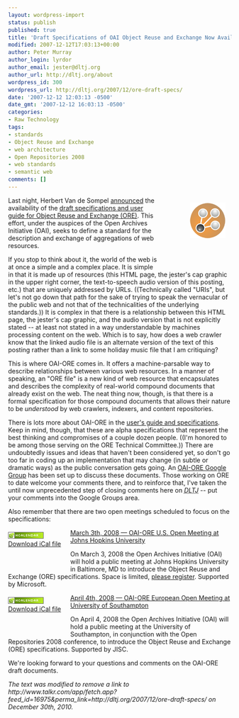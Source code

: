 ```yaml
---
layout: wordpress-import
status: publish
published: true
title: 'Draft Specifications of OAI Object Reuse and Exchange Now Available'
modified: 2007-12-12T17:03:13+00:00
author: Peter Murray
author_login: lyrdor
author_email: jester@dltj.org
author_url: http://dltj.org/about
wordpress_id: 300
wordpress_url: http://dltj.org/2007/12/ore-draft-specs/
date: '2007-12-12 12:03:13 -0500'
date_gmt: '2007-12-12 16:03:13 -0500'
categories:
- Raw Technology
tags:
- standards
- Object Reuse and Exchange
- web architecture
- Open Repositories 2008
- web standards
- semantic web
comments: []
---
```

<p><img alt="ORE logo" src="/wp-content/uploads/2007/12/ore_logo_e_80.png" width="80" height="80" style="float: right; padding: 1em 1em 5em 5em;" />Last night, Herbert Van de Sompel <a href="http://www.openarchives.org/pipermail/oai-implementers/2007-December/001788.html" title="&#039release of alpha OAI-ORE documents&#039; posting to OAI-implementers mailing list">announced</a> the availability of the <a href="http://openarchives.org/ore/toc" title="OAI-ORE Table of Contents to Specifications and User Guide">draft specifications and user guide for Object Reuse and Exchange (ORE)</a>.  This effort, under the auspices of the Open Archives Initiative (OAI), seeks to define a standard for the description and exchange of aggregations of web resources.      </p>
<p>If you stop to think about it, the world of the web is at once a simple and a complex place.  It is simple in that it is made up of resources (this HTML page, the jester's cap graphic in the upper right corner, the <span class="removed_link" title="http://www.talkr.com/app/fetch.app?feed_id=16975&amp;perma_link=http://dltj.org/2007/12/ore-draft-specs/">text-to-speech audio version of this posting</span>, etc.) that are uniquely addressed by URLs. ((Technically called "URIs", but let's not go down that path for the sake of trying to speak the vernacular of the public web and not that of the technicalities of the underlying standards.))  It is complex in that there is a relationship between this HTML page, the jester's cap graphic, and the audio version that is not explicitly stated -- at least not stated in a way understandable by machines processing content on the web.  Which is to say, how does a web crawler know that the linked audio file is an alternate version of the text of this posting rather than a link to some holiday music file that I am critiquing?  </p>
<p>This is where OAI-ORE comes in.  It offers a machine-parsable way to describe relationships between various web resources.  In a manner of speaking, an "ORE file" is a new kind of web resource that encapsulates and describes the complexity of real-world compound documents that already exist on the web.  The neat thing now, though, is that there is a formal specification for those compound documents that allows their nature to be <em>understood</em> by web crawlers, indexers, and content repositories.</p>
<p>There is lots more about OAI-ORE in the <a href="http://openarchives.org/ore/toc" title="OAI-ORE Table of Contents to Specifications and User Guide">user's guide and specifications</a>.  Keep in mind, though, that these are alpha specifications that represent the best thinking and compromises of a couple dozen people.  ((I'm honored to be among those serving on the ORE Technical Committee.))  There are undoubtedly issues and ideas that haven't been considered yet, so don't go too far in coding up an implementation that may change (in subtle or dramatic ways) as the public conversation gets going.  An <a href="http://groups.google.com/group/oai-ore" title="OAI-ORE Google Group">OAI-ORE Google Group</a> has been set up to discuss these documents.  Those working on ORE to date welcome your comments there, and to reinforce that, I've taken the until now unprecedented step of closing comments here on <acronym title="Disruptive Library Technology Jester"><i>DLTJ</i></acronym> -- put your comments into the Google Groups area.</p>
<p>Also remember that there are two open meetings scheduled to focus on the specifications:</p>
<div class="vevent" id="hcalendar-OAI-ORE-Open-Meeting-usa">
<div style="float:left; padding: 0.5em 1.5em 3em 0"><a href="http://suda.co.uk/projects/microformats/hcalendar/get-cal.php?uri=http://dltj.org/2007/12/ore-draft-specs"><img src="/wp-content/uploads/2007/12/microformat_hcalendar.png" alt="hCalendar Encoded Microformat" width="80" height="15" /><br />Download iCal file</a></div>
<p><a class="url" href="http://www.openarchives.org/ore/documents/ore-hopkins-press-release.pdf" title="Press Release for ORE Open Meeting"><abbr class="dtstart" title="20080303">March 3th, 2008</abbr> &mdash; <span class="summary">OAI-ORE U.S. Open Meeting</span> at <span class="location">Johns Hopkins University</span></a>
<div class="description">On March 3, 2008 the Open Archives Initiative (OAI) will hold a public meeting at Johns Hopkins University in Baltimore, MD to introduce the Object Reuse and Exchange (ORE) specifications.  Space is limited, <a href="http://www.regonline.com/oai-ore" title="ORE U.S. Meeting registration">please register</a>.  Supported by Microsoft.</div>
</div>
<div class="vevent" id="hcalendar-OAI-ORE-Open-Meeting-uk">
<div style="float:left; padding: 0.5em 1.5em 3em 0"><a href="http://suda.co.uk/projects/microformats/hcalendar/get-cal.php?uri=http://dltj.org/2007/12/ore-draft-specs"><img src="/wp-content/uploads/2007/12/microformat_hcalendar.png" alt="hCalendar Encoded Microformat" width="80" height="15" /><br />Download iCal file</a></div>
<p><a class="url" href="http://www.openarchives.org/ore/documents/ore-hopkins-press-release.pdf" title="Press Release for ORE Open Meeting"><abbr class="dtstart" title="20080404">April 4th, 2008</abbr> &mdash; <span class="summary">OAI-ORE European Open Meeting</span> at <span class="location">University of Southampton</span></a>
<div class="description">On April 4, 2008 the Open Archives Initiative (OAI) will hold a public meeting at the University of Southampton, in conjunction with the Open Repositories 2008 conference, to introduce the Object Reuse and Exchange (ORE) specifications.  Supported by JISC.</div>
</div>
<p>We're looking forward to your questions and comments on the OAI-ORE draft documents.
<p style="padding:0;margin:0;font-style:italic;" class="removed_link">The text was modified to remove a link to http://www.talkr.com/app/fetch.app?feed_id=16975&perma_link=http://dltj.org/2007/12/ore-draft-specs/ on December 30th, 2010.</p>
